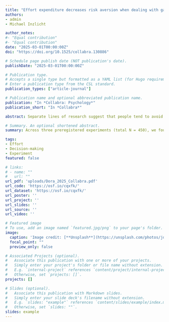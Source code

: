 ```yaml
---
title: "Effort expenditure decreases risk aversion when dealing with gains but not losses"
authors:
- admin
- Michael Inzlicht

author_notes:
#- "Equal contribution"
#- "Equal contribution"
date: "2025-03-01T00:00:00Z"
doi: "https://doi.org/10.1525/collabra.130886"

# Schedule page publish date (NOT publication's date).
publishDate: "2025-03-01T00:00:00Z"

# Publication type.
# Accepts a single type but formatted as a YAML list (for Hugo requirements).
# Enter a publication type from the CSL standard.
publication_types: ["article-journal"]

# Publication name and optional abbreviated publication name.
publication: "In *Collabra: Psychology*"
publication_short: "In *Collabra*"

abstract: Separate lines of research suggest that people tend to avoid mental effort, but also value it. Evidence for this effort paradox in the same context is scarce. We tested whether people discount effort prior to the investment of effort and value effort following its investment. In three preregistered experiments (total N = 450), participants repeatedly chose between executing a low-effort task for a small reward and a high-effort task for a larger reward. Participants then chose whether or not to gamble with their rewards. As people tend to become more risk averse as subjective value increases, we reasoned participants would be less likely to gamble with rewards the harder they had to work for them. In Studies 1 and 2, we framed the experiment in terms of gaining rewards. In Study 3, we framed the experiment in terms of losing rewards. In all three studies, effort was discounted prospectively, meaning people demanded higher rewards to invest more effort. Contrary to our predictions, we found that people were more likely to gamble with the rewards the more effort it required to obtain them, but only when the rewards were framed in terms of gains (Studies 1 and 2). Collectively, these results suggest that any potential effort paradox is unlikely to occur when people are aware of the association between investing effort and gaining rewards. Our results also imply a novel hypothesis, namely that the aversive feeling accompanying effort might motivate people to engage in risky behavior.

# Summary. An optional shortened abstract.
summary: Across three preregistered experiments (total N = 450), we found that people are more likely to gamble with the fruits of their labor if they worked harder to obtain them.

tags:
- Effort
- Decision-making
- Experiment
featured: false

# links:
# - name: ""
#   url: ""
url_pdf: 'uploads/Dora_2025_Collabra.pdf'
url_code: 'https://osf.io/cqxfk/'
url_dataset: 'https://osf.io/cqxfk/'
url_poster: ''
url_project: ''
url_slides: ''
url_source: ''
url_video: ''

# Featured image
# To use, add an image named `featured.jpg/png` to your page's folder. 
image:
  caption: 'Image credit: [**Unsplash**](https://unsplash.com/photos/jdD8gXaTZsc)'
  focal_point: ""
  preview_only: false

# Associated Projects (optional).
#   Associate this publication with one or more of your projects.
#   Simply enter your project's folder or file name without extension.
#   E.g. `internal-project` references `content/project/internal-project/index.md`.
#   Otherwise, set `projects: []`.
projects: []

# Slides (optional).
#   Associate this publication with Markdown slides.
#   Simply enter your slide deck's filename without extension.
#   E.g. `slides: "example"` references `content/slides/example/index.md`.
#   Otherwise, set `slides: ""`.
slides: example
---
```

